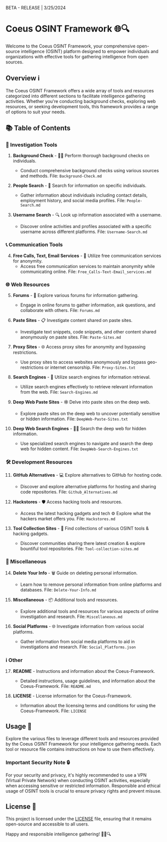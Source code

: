 BETA - RELEASE | 3/25/2024

# Coeus OSINT Framework 🌐🔍

Welcome to the Coeus OSINT Framework, your comprehensive open-source intelligence (OSINT) platform designed to empower individuals and organizations with effective tools for gathering intelligence from open sources.

## Overview ℹ️

The Coeus OSINT Framework offers a wide array of tools and resources categorized into different sections to facilitate intelligence gathering activities. Whether you're conducting background checks, exploring web resources, or seeking development tools, this framework provides a range of options to suit your needs.

## 📚 Table of Contents

### 🔎 Investigation Tools
1. **Background Check** - 🕵️‍♂️ Perform thorough background checks on individuals.
   - Conduct comprehensive background checks using various sources and methods.
   File: `Background-Check.md`

2. **People Search** - 👥 Search for information on specific individuals.
   - Gather information about individuals including contact details, employment history, and social media profiles.
   File: `People-Search.md`

3. **Username Search** - 🔍 Look up information associated with a username.
   - Discover online activities and profiles associated with a specific username across different platforms.
   File: `Username-Search.md`

### 📞 Communication Tools
4. **Free Calls, Text, Email Services** - 📱 Utilize free communication services for anonymity.
   - Access free communication services to maintain anonymity while communicating online.
   File: `Free_Calls-Text-Email_services.md`

### 🌐 Web Resources
5. **Forums** - 💬 Explore various forums for information gathering.
   - Engage in online forums to gather information, ask questions, and collaborate with others.
   File: `Forums.md`

6. **Paste Sites** - 📋 Investigate content shared on paste sites.
   - Investigate text snippets, code snippets, and other content shared anonymously on paste sites.
   File: `Paste-Sites.md`

7. **Proxy Sites** - 🌐 Access proxy sites for anonymity and bypassing restrictions.
   - Use proxy sites to access websites anonymously and bypass geo-restrictions or internet censorship.
   File: `Proxy-Sites.txt`

8. **Search Engines** - 🔎 Utilize search engines for information retrieval.
   - Utilize search engines effectively to retrieve relevant information from the web.
   File: `Search-Engines.md`

9. **Deep Web Paste Sites** - 🕸️ Delve into paste sites on the deep web.
   - Explore paste sites on the deep web to uncover potentially sensitive or hidden information.
   File: `DeepWeb-Paste-Sites.txt`

10. **Deep Web Search Engines** - 🕵️‍♂️ Search the deep web for hidden information.
    - Use specialized search engines to navigate and search the deep web for hidden content.
    File: `DeepWeb-Search-Engines.txt`

### 🛠️ Development Resources
11. **GitHub Alternatives** - 💻 Explore alternatives to GitHub for hosting code.
    - Discover and explore alternative platforms for hosting and sharing code repositories.
    File: `Github_Alternatives.md`

12. **Hackstores** - 🛡️ Access hacking tools and resources.
    - Access the latest hacking gadgets and tech ⚙️ Explore what the hackers market offers you.
    File: `Hackstores.md`

13. **Tool Collection Sites** - 🧰 Find collections of various OSINT tools & hacking gadgets.
    - Discover communities sharing there latest creation & explore bountiful tool repositories.
    File: `Tool-collection-sites.md`

### 🔄 Miscellaneous
14. **Delete Your Info** - 🗑️ Guide on deleting personal information.
    - Learn how to remove personal information from online platforms and databases.
    File: `Delete-Your-Info.md`

15. **Miscellaneous** - 📦 Additional tools and resources.
    - Explore additional tools and resources for various aspects of online investigation and research.
    File: `Miscellaneous.md`

16. **Social Platforms** - 🌐 Investigate information from various social platforms.
    - Gather information from social media platforms to aid in investigations and research.
    File: `Social_Platforms.json`

### ℹ️ Other
17. **README** - Instructions and information about the Coeus-Framework.
    - Detailed instructions, usage guidelines, and information about the Coeus-Framework.
    File: `README.md`

18. **LICENSE** - License information for the Coeus-Framework.
    - Information about the licensing terms and conditions for using the Coeus-Framework.
    File: `LICENSE`

## Usage 🚀

Explore the various files to leverage different tools and resources provided by the Coeus OSINT Framework for your intelligence gathering needs. Each tool or resource file contains instructions on how to use them effectively.

### Important Security Note 🔒

For your security and privacy, it's highly recommended to use a VPN (Virtual Private Network) when conducting OSINT activities, especially when accessing sensitive or restricted information. Responsible and ethical usage of OSINT tools is crucial to ensure privacy rights and prevent misuse.

## License 📜

This project is licensed under the [LICENSE](LICENSE) file, ensuring that it remains open-source and accessible to all users.

Happy and responsible intelligence gathering! 🕵️‍♂️🔍
